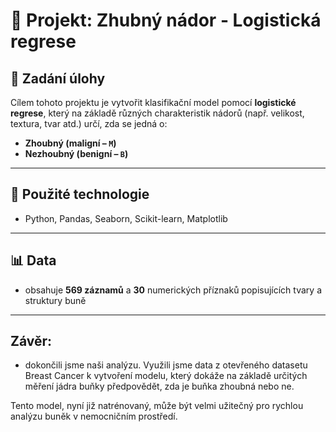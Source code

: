 # 🧠 Projekt: Zhubný nádor - Logistická regrese

## 📝 Zadání úlohy
Cílem tohoto projektu je vytvořit klasifikační model pomocí **logistické regrese**, který na základě různých charakteristik nádorů (např. velikost, textura, tvar atd.) určí, zda se jedná o:
- **Zhoubný (maligní – `M`)**
- **Nezhoubný (benigní – `B`)**



---

## 🔧 Použité technologie
- Python, Pandas, Seaborn, Scikit-learn, Matplotlib

---

## 📊 Data 
-  obsahuje **569 záznamů** a **30** numerických příznaků popisujících tvary a struktury buně

---

## Závěr: 
- dokončili jsme naši analýzu. Využili jsme data z otevřeného datasetu Breast Cancer k vytvoření modelu, který dokáže na základě určitých měření jádra buňky předpovědět, zda je buňka zhoubná nebo ne.

Tento model, nyní již natrénovaný, může být velmi užitečný pro rychlou analýzu buněk v nemocničním prostředí.
